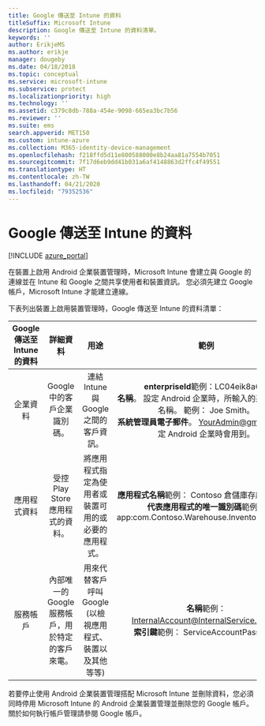 ```yaml
---
title: Google 傳送至 Intune 的資料
titleSuffix: Microsoft Intune
description: Google 傳送至 Intune 的資料清單。
keywords: ''
author: ErikjeMS
ms.author: erikje
manager: dougeby
ms.date: 04/18/2018
ms.topic: conceptual
ms.service: microsoft-intune
ms.subservice: protect
ms.localizationpriority: high
ms.technology: ''
ms.assetid: c379c8db-788a-454e-9098-665ea3bc7b56
ms.reviewer: ''
ms.suite: ems
search.appverid: MET150
ms.custom: intune-azure
ms.collection: M365-identity-device-management
ms.openlocfilehash: f218ffd5d11e800588000e8b24aa81a7554b7051
ms.sourcegitcommit: 7f17d6eb9dd41b031a6af4148863d2ffc4f49551
ms.translationtype: HT
ms.contentlocale: zh-TW
ms.lasthandoff: 04/21/2020
ms.locfileid: "79352536"
---
```

# <a name="data-google-sends-to-intune"></a>Google 傳送至 Intune 的資料

[!INCLUDE [azure_portal](../includes/azure_portal.md)]

在裝置上啟用 Android 企業裝置管理時，Microsoft Intune 會建立與 Google 的連線並在 Intune 和 Google 之間共享使用者和裝置資訊。 您必須先建立 Google 帳戶，Microsoft Intune 才能建立連線。

下表列出裝置上啟用裝置管理時，Google 傳送至 Intune 的資料清單：


| Google 傳送至 Intune 的資料 | 詳細資料 | 用途 | 範例 |
|:---:|:---:|:---:|:---:|
| 企業資料 | Google 中的客戶企業識別碼。 | 連結 Intune 與 Google 之間的客戶資訊。 | **enterpriseId**範例：LC04eik8a6。<br>**名稱**。 設定 Android 企業時，所輸入的系統管理員名稱。 範例： Joe Smith。<br>**系統管理員電子郵件**。 YourAdmin@gmail.com 設定 Android 企業時會用到。 |
| 應用程式資料 | 受控 Play Store 應用程式的資料。 | 將應用程式指定為使用者或裝置可用的或必要的應用程式。 | **應用程式名稱**範例： Contoso 倉儲庫存應用程式。<br>**代表應用程式的唯一識別碼**範例： app:com.Contoso.Warehouse.InventoryTracking |
| 服務帳戶 | 內部唯一的 Google 服務帳戶，用於特定的客戶來電。 | 用來代替客戶呼叫 Google (以檢視應用程式、裝置以及其他等等) | **名稱**範例：InternalAccount@InternalService.com。<br>**索引鍵**範例： ServiceAccountPassword |


若要停止使用 Android 企業裝置管理搭配 Microsoft Intune 並刪除資料，您必須同時停用 Microsoft Intune 的 Android 企業裝置管理並刪除您的 Google 帳戶。 關於如何執行帳戶管理請參閱 Google 帳戶。



